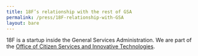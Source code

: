 ```yaml
---
title: 18F’s relationship with the rest of GSA
permalink: /press/18F-relationship-with-GSA
layout: bare
---
```


18F is a startup inside the General Services Administration. We are part of the [Office of Citizen Services and Innovative Technologies](http://www.gsa.gov/portal/category/25729).
